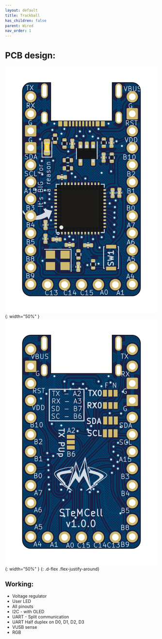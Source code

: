 ```yaml
---
layout: default
title: Trackball
has_children: false
parent: Wired
nav_order: 1
---
```


# PCB design:

![Front](/static/images/v1_0_0/front.png){: width="50%" }
![Back](/static/images/v1_0_0/back.png){: width="50%" }
{: .d-flex .flex-justify-around}

## Working:

* Voltage regulator
* User LED
* All pinouts
* I2C - with OLED
* UART - Split communication
* UART Half duplex on D0, D1, D2, D3
* VUSB sense
* RGB

